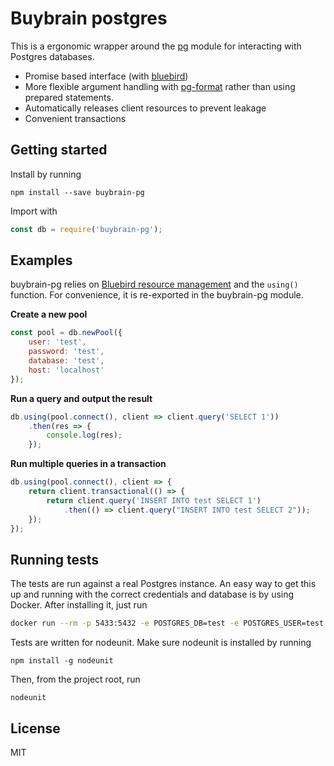 Buybrain postgres
===

This is a ergonomic wrapper around the [pg](https://github.com/brianc/node-postgres) module for interacting with 
Postgres databases.

- Promise based interface (with [bluebird](http://bluebirdjs.com/docs/getting-started.html))
- More flexible argument handling with [pg-format](https://github.com/datalanche/node-pg-format) rather than using 
  prepared statements.
- Automatically releases client resources to prevent leakage
- Convenient transactions

Getting started
---

Install by running

```
npm install --save buybrain-pg
```

Import with
```javascript
const db = require('buybrain-pg');
```

Examples
---

buybrain-pg relies on [Bluebird resource management](http://bluebirdjs.com/docs/api/resource-management.html)
and the `using()` function. For convenience, it is re-exported in the buybrain-pg module.

**Create a new pool**
```javascript
const pool = db.newPool({
    user: 'test',
    password: 'test',
    database: 'test',
    host: 'localhost'
});
```

**Run a query and output the result**
```javascript
db.using(pool.connect(), client => client.query('SELECT 1'))
    .then(res => {
        console.log(res);
    });
```

**Run multiple queries in a transaction**
```javascript
db.using(pool.connect(), client => {
    return client.transactional(() => {
        return client.query('INSERT INTO test SELECT 1')
            .then(() => client.query("INSERT INTO test SELECT 2"));
    });
});
```

Running tests
---

The tests are run against a real Postgres instance. An easy way to get this up and running with
the correct credentials and database is by using Docker. After installing it, just run

```bash
docker run --rm -p 5433:5432 -e POSTGRES_DB=test -e POSTGRES_USER=test -e POSTGRES_PASSWORD=test postgres
```

Tests are written for nodeunit. Make sure nodeunit is installed by running 
``` 
npm install -g nodeunit
```
Then, from the project root, run

``` 
nodeunit
```

License
---
MIT